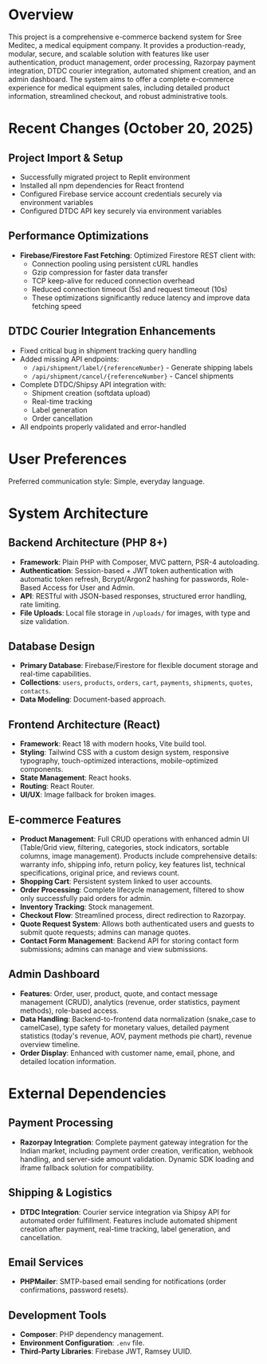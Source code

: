 # Overview

This project is a comprehensive e-commerce backend system for Sree Meditec, a medical equipment company. It provides a production-ready, modular, secure, and scalable solution with features like user authentication, product management, order processing, Razorpay payment integration, DTDC courier integration, automated shipment creation, and an admin dashboard. The system aims to offer a complete e-commerce experience for medical equipment sales, including detailed product information, streamlined checkout, and robust administrative tools.

# Recent Changes (October 20, 2025)

## Project Import & Setup
- Successfully migrated project to Replit environment
- Installed all npm dependencies for React frontend
- Configured Firebase service account credentials securely via environment variables
- Configured DTDC API key securely via environment variables

## Performance Optimizations
- **Firebase/Firestore Fast Fetching**: Optimized Firestore REST client with:
  - Connection pooling using persistent cURL handles
  - Gzip compression for faster data transfer
  - TCP keep-alive for reduced connection overhead
  - Reduced connection timeout (5s) and request timeout (10s)
  - These optimizations significantly reduce latency and improve data fetching speed

## DTDC Courier Integration Enhancements
- Fixed critical bug in shipment tracking query handling
- Added missing API endpoints:
  - `/api/shipment/label/{referenceNumber}` - Generate shipping labels
  - `/api/shipment/cancel/{referenceNumber}` - Cancel shipments
- Complete DTDC/Shipsy API integration with:
  - Shipment creation (softdata upload)
  - Real-time tracking
  - Label generation
  - Order cancellation
- All endpoints properly validated and error-handled

# User Preferences

Preferred communication style: Simple, everyday language.

# System Architecture

## Backend Architecture (PHP 8+)
- **Framework**: Plain PHP with Composer, MVC pattern, PSR-4 autoloading.
- **Authentication**: Session-based + JWT token authentication with automatic token refresh, Bcrypt/Argon2 hashing for passwords, Role-Based Access for User and Admin.
- **API**: RESTful with JSON-based responses, structured error handling, rate limiting.
- **File Uploads**: Local file storage in `/uploads/` for images, with type and size validation.

## Database Design
- **Primary Database**: Firebase/Firestore for flexible document storage and real-time capabilities.
- **Collections**: `users`, `products`, `orders`, `cart`, `payments`, `shipments`, `quotes`, `contacts`.
- **Data Modeling**: Document-based approach.

## Frontend Architecture (React)
- **Framework**: React 18 with modern hooks, Vite build tool.
- **Styling**: Tailwind CSS with a custom design system, responsive typography, touch-optimized interactions, mobile-optimized components.
- **State Management**: React hooks.
- **Routing**: React Router.
- **UI/UX**: Image fallback for broken images.

## E-commerce Features
- **Product Management**: Full CRUD operations with enhanced admin UI (Table/Grid view, filtering, categories, stock indicators, sortable columns, image management). Products include comprehensive details: warranty info, shipping info, return policy, key features list, technical specifications, original price, and reviews count.
- **Shopping Cart**: Persistent system linked to user accounts.
- **Order Processing**: Complete lifecycle management, filtered to show only successfully paid orders for admin.
- **Inventory Tracking**: Stock management.
- **Checkout Flow**: Streamlined process, direct redirection to Razorpay.
- **Quote Request System**: Allows both authenticated users and guests to submit quote requests; admins can manage quotes.
- **Contact Form Management**: Backend API for storing contact form submissions; admins can manage and view submissions.

## Admin Dashboard
- **Features**: Order, user, product, quote, and contact message management (CRUD), analytics (revenue, order statistics, payment methods), role-based access.
- **Data Handling**: Backend-to-frontend data normalization (snake_case to camelCase), type safety for monetary values, detailed payment statistics (today's revenue, AOV, payment methods pie chart), revenue overview timeline.
- **Order Display**: Enhanced with customer name, email, phone, and detailed location information.

# External Dependencies

## Payment Processing
- **Razorpay Integration**: Complete payment gateway integration for the Indian market, including payment order creation, verification, webhook handling, and server-side amount validation. Dynamic SDK loading and iframe fallback solution for compatibility.

## Shipping & Logistics
- **DTDC Integration**: Courier service integration via Shipsy API for automated order fulfillment. Features include automated shipment creation after payment, real-time tracking, label generation, and cancellation.

## Email Services
- **PHPMailer**: SMTP-based email sending for notifications (order confirmations, password resets).

## Development Tools
- **Composer**: PHP dependency management.
- **Environment Configuration**: `.env` file.
- **Third-Party Libraries**: Firebase JWT, Ramsey UUID.